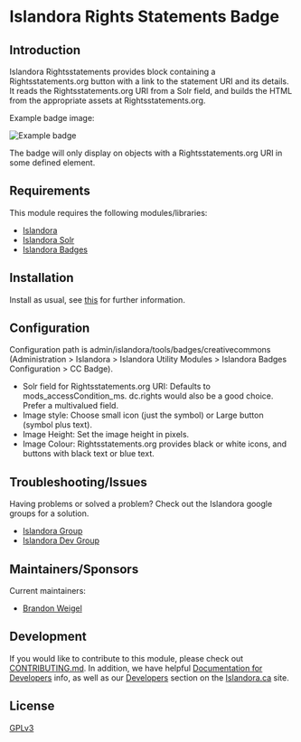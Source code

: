 # Islandora Rights Statements Badge

## Introduction

Islandora Rightsstatements provides block containing a Rightsstatements.org button with a link to the statement URI and its details.
It reads the Rightsstatements.org URI from a Solr field, and builds the HTML from the appropriate assets at Rightsstatements.org.

Example badge image:

![Example badge](https://raw.githubusercontent.com/rightsstatements/rightsstatements.github.io/master/files/buttons/InC.dark.png)

The badge will only display on objects with a Rightsstatements.org URI in some defined element.

## Requirements

This module requires the following modules/libraries:

* [Islandora](https://github.com/islandora/islandora)
* [Islandora Solr](https://github.com/islandora/islandora_solr)
* [Islandora Badges](../../)

## Installation

Install as usual, see [this](https://drupal.org/documentation/install/modules-themes/modules-7) for further information.

## Configuration

Configuration path is admin/islandora/tools/badges/creativecommons (Administration > Islandora > Islandora Utility Modules > Islandora Badges Configuration > CC Badge).

* Solr field for Rightsstatements.org URI: Defaults to mods_accessCondition_ms. dc.rights would also be a good choice. Prefer a multivalued field.
* Image style: Choose small icon (just the symbol) or Large button (symbol plus text).
* Image Height: Set the image height in pixels.
* Image Colour: Rightsstatements.org provides black or white icons, and buttons with black text or blue text.

## Troubleshooting/Issues

Having problems or solved a problem? Check out the Islandora google groups for a solution.

* [Islandora Group](https://groups.google.com/forum/?hl=en&fromgroups#!forum/islandora)
* [Islandora Dev Group](https://groups.google.com/forum/?hl=en&fromgroups#!forum/islandora-dev)

## Maintainers/Sponsors

Current maintainers:

* [Brandon Weigel](https://github.com/bondjimbond)

## Development

If you would like to contribute to this module, please check out [CONTRIBUTING.md](CONTRIBUTING.md). In addition, we have helpful [Documentation for Developers](https://github.com/Islandora/islandora/wiki#wiki-documentation-for-developers) info, as well as our [Developers](http://islandora.ca/developers) section on the [Islandora.ca](http://islandora.ca) site.

## License

[GPLv3](http://www.gnu.org/licenses/gpl-3.0.txt)
